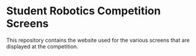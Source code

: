 # Student Robotics Competition Screens

This repository contains the website used for the various screens that are
displayed at the competition.
